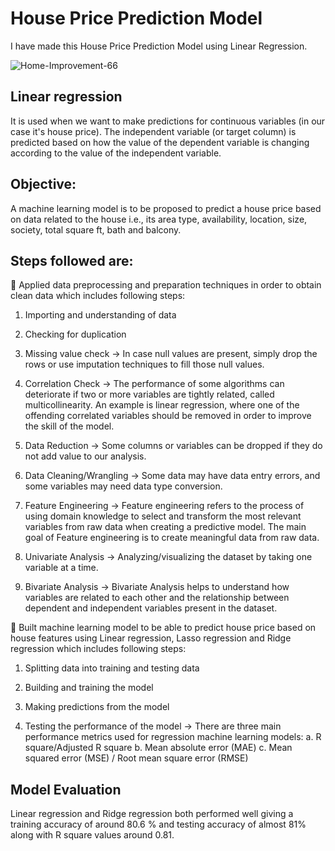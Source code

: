 # House Price Prediction Model
I have made this House Price Prediction Model using Linear Regression.

![Home-Improvement-66](https://user-images.githubusercontent.com/121285271/226747968-69918e7e-fb63-4d87-bb80-fc021f149ece.jpg)

 ## Linear regression 
 
 It is used when we want to make predictions for continuous variables (in our case it's house price). The independent variable (or target column) is predicted based on how the value of the dependent variable is changing according to the value of the independent variable.

## Objective:

A machine learning model is to be proposed to predict a house price based on data related to the house i.e., its area type, availability, location, size, society, total square ft, bath and balcony.

## Steps followed are:

 📌 Applied data preprocessing and preparation techniques in order to obtain clean data which includes following steps:

1. Importing and understanding of data
 
2. Checking for duplication 

3. Missing value check -> In case null values are present, simply drop the rows or use imputation techniques to fill those null values.

4. Correlation Check -> The performance of some algorithms can deteriorate if two or more variables are tightly related, called multicollinearity. An example is linear regression, where one of the offending correlated variables should be removed in order to improve the skill of the model.

5. Data Reduction -> Some columns or variables can be dropped if they do not add value to our analysis.

6. Data Cleaning/Wrangling -> Some data may have data entry errors, and some variables may need data type conversion.

7. Feature Engineering -> Feature engineering refers to the process of using domain knowledge to select and transform the most relevant variables from raw data when creating a predictive model. The main goal of Feature engineering is to create meaningful data from raw data.

8. Univariate Analysis -> Analyzing/visualizing the dataset by taking one variable at a time.

9. Bivariate Analysis -> Bivariate Analysis helps to understand how variables are related to each other and the relationship between dependent and independent variables present in the dataset.

📌 Built machine learning model to be able to predict house price based on house features using Linear regression, Lasso regression and Ridge regression which includes following steps:

1. Splitting data into training and testing data

2. Building and training the model

3. Making predictions from the model

4. Testing the performance of the model -> There are three main performance metrics used for regression machine learning models:
a. R square/Adjusted R square
b. Mean absolute error (MAE)
c. Mean squared error (MSE) / Root mean square error (RMSE)

## Model Evaluation

Linear regression and Ridge regression both performed well giving a training accuracy of around 80.6 % and testing accuracy of almost 81% along with R square values around 0.81.
